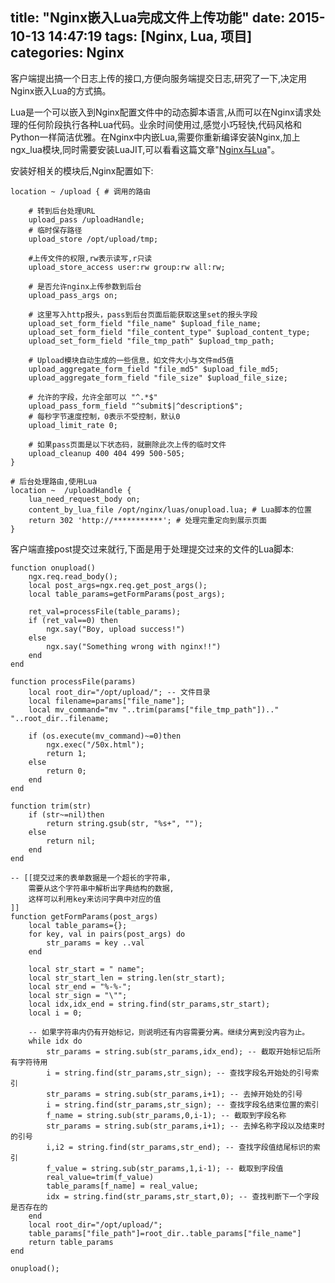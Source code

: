 title: "Nginx嵌入Lua完成文件上传功能"
date: 2015-10-13 14:47:19
tags: [Nginx, Lua, 项目] 
categories: Nginx
---
客户端提出搞一个日志上传的接口,方便向服务端提交日志,研究了一下,决定用Nginx嵌入Lua的方式搞。

Lua是一个可以嵌入到Nginx配置文件中的动态脚本语言,从而可以在Nginx请求处理的任何阶段执行各种Lua代码。业余时间使用过,感觉小巧轻快,代码风格和Python一样简洁优雅。在Nginx中内嵌Lua,需要你重新编译安装Nginx,加上ngx_lua模块,同时需要安装LuaJIT,可以看看这篇文章"[Nginx与Lua](http://huoding.com/2012/08/31/156)"。

安装好相关的模块后,Nginx配置如下:
   
    location ~ /upload { # 调用的路由
    
        # 转到后台处理URL 
        upload_pass /uploadHandle;
        # 临时保存路径
        upload_store /opt/upload/tmp;
                                            
        #上传文件的权限,rw表示读写,r只读
        upload_store_access user:rw group:rw all:rw;

        # 是否允许nginx上传参数到后台
        upload_pass_args on;
                                                                 
        # 这里写入http报头，pass到后台页面后能获取这里set的报头字段
        upload_set_form_field "file_name" $upload_file_name;
        upload_set_form_field "file_content_type" $upload_content_type;
        upload_set_form_field "file_tmp_path" $upload_tmp_path;
                                                                         
        # Upload模块自动生成的一些信息，如文件大小与文件md5值
        upload_aggregate_form_field "file_md5" $upload_file_md5;
        upload_aggregate_form_field "file_size" $upload_file_size;
                                                                                 
        # 允许的字段，允许全部可以 "^.*$"
        upload_pass_form_field "^submit$|^description$";
        # 每秒字节速度控制，0表示不受控制，默认0 
        upload_limit_rate 0;
                                                                                                 
        # 如果pass页面是以下状态码，就删除此次上传的临时文件
        upload_cleanup 400 404 499 500-505;
    }
    
    # 后台处理路由,使用Lua
    location ~  /uploadHandle {
        lua_need_request_body on; 
        content_by_lua_file /opt/nginx/luas/onupload.lua; # Lua脚本的位置
        return 302 'http://***********'; # 处理完重定向到展示页面
    }   

客户端直接post提交过来就行,下面是用于处理提交过来的文件的Lua脚本:

    
    function onupload()
        ngx.req.read_body();
        local post_args=ngx.req.get_post_args();
        local table_params=getFormParams(post_args);

        ret_val=processFile(table_params);
        if (ret_val==0) then
            ngx.say("Boy, upload success!")
        else
            ngx.say("Something wrong with nginx!!")
        end
    end

    function processFile(params)
        local root_dir="/opt/upload/"; -- 文件目录
        local filename=params["file_name"];
        local mv_command="mv "..trim(params["file_tmp_path"]).." "..root_dir..filename;

        if (os.execute(mv_command)~=0)then
            ngx.exec("/50x.html");
            return 1;
        else
            return 0;
        end
    end

    function trim(str)
        if (str~=nil)then
            return string.gsub(str, "%s+", "");
        else
            return nil;
        end
    end
    
    -- [[提交过来的表单数据是一个超长的字符串,
        需要从这个字符串中解析出字典结构的数据,
        这样可以利用key来访问字典中对应的值
    ]]
    function getFormParams(post_args)
        local table_params={};
        for key, val in pairs(post_args) do
            str_params = key ..val
        end

        local str_start = " name";  
        local str_start_len = string.len(str_start);  
        local str_end = "%-%-";  
        local str_sign = "\"";  
        local idx,idx_end = string.find(str_params,str_start);  
        local i = 0;  
                                                                                                                                                                                                                                      
        -- 如果字符串内仍有开始标记，则说明还有内容需要分离。继续分离到没内容为止。  
        while idx do  
            str_params = string.sub(str_params,idx_end); -- 截取开始标记后所有字符待用  
            i = string.find(str_params,str_sign); -- 查找字段名开始处的引号索引  
            str_params = string.sub(str_params,i+1); -- 去掉开始处的引号  
            i = string.find(str_params,str_sign); -- 查找字段名结束位置的索引  
            f_name = string.sub(str_params,0,i-1); -- 截取到字段名称                                          
            str_params = string.sub(str_params,i+1); -- 去掉名称字段以及结束时的引号  
            i,i2 = string.find(str_params,str_end); -- 查找字段值结尾标识的索引  
            f_value = string.sub(str_params,1,i-1); -- 截取到字段值  
            real_value=trim(f_value)
            table_params[f_name] = real_value;  
            idx = string.find(str_params,str_start,0); -- 查找判断下一个字段是否存在的  
        end
        local root_dir="/opt/upload/";
        table_params["file_path"]=root_dir..table_params["file_name"]
        return table_params
    end

    onupload();

